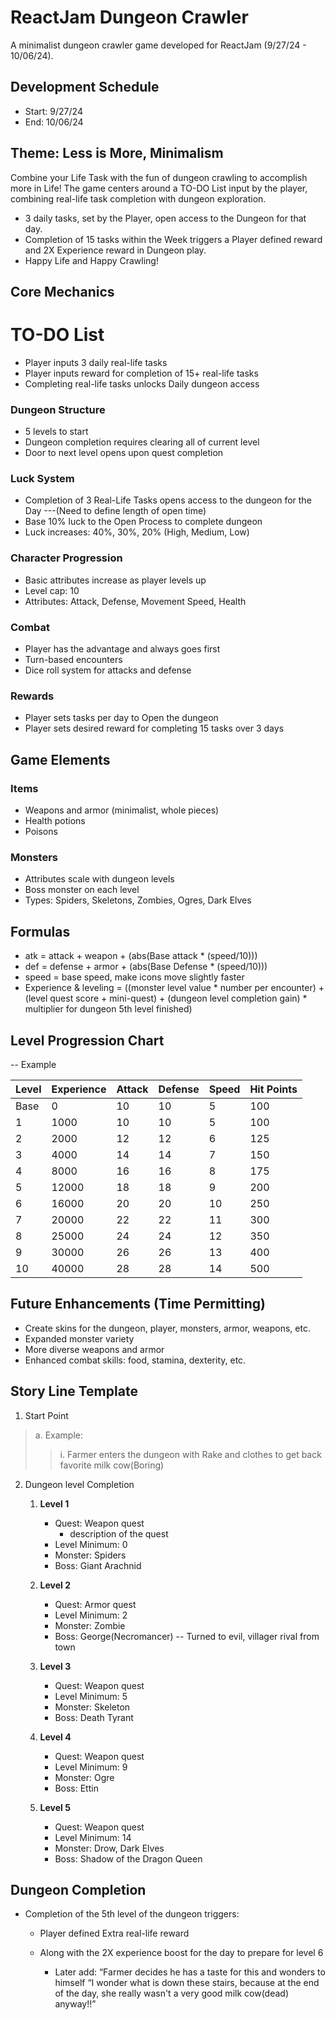 # ReactJam Dungeon Crawler

A minimalist dungeon crawler game developed for ReactJam (9/27/24 - 10/06/24).

## Development Schedule

- Start: 9/27/24
- End: 10/06/24

## Theme: Less is More, Minimalism

Combine your Life Task with the fun of dungeon crawling to accomplish more in Life! The game centers around a TO-DO List input by the player, combining real-life task completion with dungeon exploration.
- 3 daily tasks, set by the Player, open access to the Dungeon for that day.
- Completion of 15 tasks within the Week triggers a Player defined reward and 2X Experience reward in Dungeon play.
- Happy Life and Happy Crawling!

## Core Mechanics

# TO-DO List
- Player inputs 3 daily real-life tasks
- Player inputs reward for completion of 15+ real-life tasks
- Completing real-life tasks unlocks Daily dungeon access

### Dungeon Structure
- 5 levels to start
- Dungeon completion requires clearing all of current level
- Door to next level opens upon quest completion

### Luck System
- Completion of 3 Real-Life Tasks opens access to the dungeon for the Day
       ---(Need to define length of open time)
- Base 10% luck to the Open Process to complete dungeon
- Luck increases: 40%, 30%, 20% (High, Medium, Low)


### Character Progression
- Basic attributes increase as player levels up
- Level cap: 10
- Attributes: Attack, Defense, Movement Speed, Health

### Combat
- Player has the advantage and always goes first
- Turn-based encounters
- Dice roll system for attacks and defense

### Rewards
- Player sets tasks per day to Open the dungeon
- Player sets desired reward for completing 15 tasks over 3 days

## Game Elements

### Items
- Weapons and armor (minimalist, whole pieces)
- Health potions
- Poisons

### Monsters
- Attributes scale with dungeon levels
- Boss monster on each level
- Types: Spiders, Skeletons, Zombies, Ogres, Dark Elves

## Formulas
- atk = attack + weapon + (abs(Base attack * (speed/10)))
- def = defense + armor + (abs(Base Defense * (speed/10)))
- speed = base speed, make icons move slightly faster
- Experience & leveling = ((monster level value * number per encounter) + (level quest score + mini-quest) + (dungeon level completion gain) * multiplier for dungeon 5th level finished)

## Level Progression Chart
-- Example

| Level | Experience | Attack | Defense | Speed | Hit Points |
|-------|------------|--------|---------|-------|------------|
| Base  | 0          | 10     | 10      | 5     | 100        |
| 1     | 1000       | 10     | 10      | 5     | 100        |
| 2     | 2000       | 12     | 12      | 6     | 125        |
| 3     | 4000       | 14     | 14      | 7     | 150        |
| 4     | 8000       | 16     | 16      | 8     | 175        |
| 5     | 12000      | 18     | 18      | 9     | 200        |
| 6     | 16000      | 20     | 20      | 10    | 250        |
| 7     | 20000      | 22     | 22      | 11    | 300        |
| 8     | 25000      | 24     | 24      | 12    | 350        |
| 9     | 30000      | 26     | 26      | 13    | 400        |
| 10    | 40000      | 28     | 28      | 14    | 500        |


## Future Enhancements (Time Permitting)

- Create skins for the dungeon, player, monsters, armor, weapons, etc.
- Expanded monster variety
- More diverse weapons and armor
- Enhanced combat skills: food, stamina, dexterity, etc.

## Story Line Template
1. Start Point 
>a. Example: 
>>i. Farmer enters the dungeon with Rake and clothes to get back favorite milk cow(Boring) 
2. Dungeon level Completion
    1. **Level 1**
        - Quest: Weapon quest
            - description of the quest
        - Level Minimum: 0
        - Monster: Spiders
        - Boss: Giant Arachnid

    2. **Level 2**
        - Quest: Armor quest
        - Level Minimum: 2
        - Monster: Zombie
        - Boss: George(Necromancer) -- Turned to evil, villager rival from town

    3. **Level 3**
        - Quest: Weapon quest
        - Level Minimum: 5
        - Monster: Skeleton
        - Boss: Death Tyrant

    4. **Level 4**
        - Quest: Weapon quest
        - Level Minimum: 9
        - Monster: Ogre
        - Boss: Ettin

    5. **Level 5**
        - Quest: Weapon quest
        - Level Minimum: 14
        - Monster: Drow, Dark Elves
        - Boss: Shadow of the Dragon Queen

## Dungeon Completion
- Completion of the 5th level of the dungeon triggers:
    - Player defined Extra real-life reward 

    - Along with the 2X experience boost for the day to prepare for level 6
        - Later add: “Farmer decides he has a taste for this and wonders to himself “I wonder what is down these stairs, because at the end of the day, she really wasn't a very good milk cow(dead) anyway!!” 